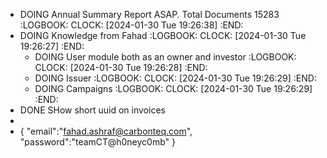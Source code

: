 - DOING Annual Summary Report ASAP. Total Documents 15283
  :LOGBOOK:
  CLOCK: [2024-01-30 Tue 19:26:38]
  :END:
- DOING Knowledge from Fahad
  :LOGBOOK:
  CLOCK: [2024-01-30 Tue 19:26:27]
  :END:
	- DOING User module both as an owner and investor
	  :LOGBOOK:
	  CLOCK: [2024-01-30 Tue 19:26:28]
	  :END:
	- DOING Issuer
	  :LOGBOOK:
	  CLOCK: [2024-01-30 Tue 19:26:29]
	  :END:
	- DOING Campaigns
	  :LOGBOOK:
	  CLOCK: [2024-01-30 Tue 19:26:29]
	  :END:
- DONE SHow short uuid on invoices
-
- {
      "email":"fahad.ashraf@carbonteq.com",
      "password":"teamCT@h0neyc0mb"
  }